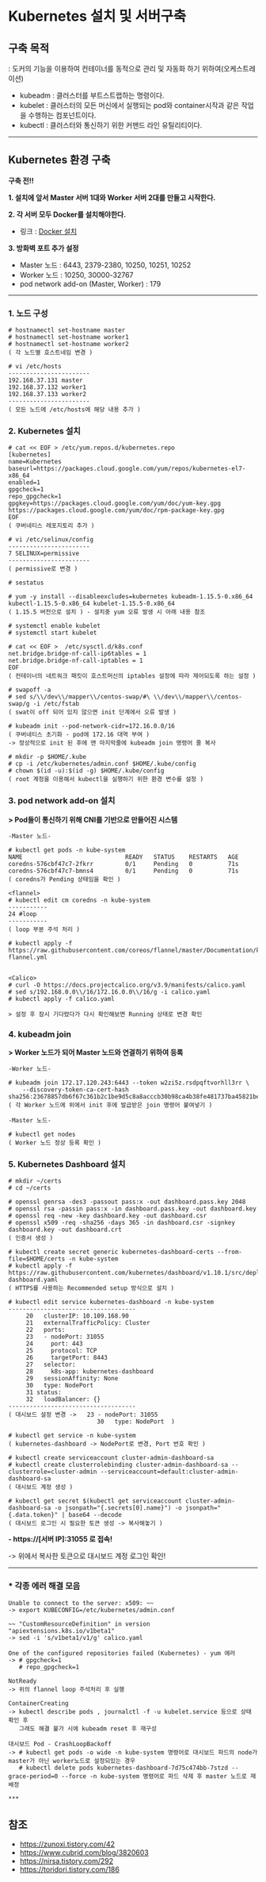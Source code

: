 # Kubernetes 설치 및 서버구축

## 구축 목적
: 도커의 기능을 이용하여 컨테이너를 동적으로 관리 및 자동화 하기 위하여(오케스트레이션)

* kubeadm : 클러스터를 부트스트랩하는 명령이다.
* kubelet : 클러스터의 모든 머신에서 실행되는 pod와 container시작과 같은 작업을 수행하는 컴포넌트이다.
* kubectl : 클러스터와 통신하기 위한 커맨드 라인 유틸리티이다.

***

## Kubernetes 환경 구축

**구축 전!!**

**1. 설치에 앞서 Master 서버 1대와 Worker 서버 2대를 만들고 시작한다.**

**2. 각 서버 모두 Docker를 설치해야한다.**
* 링크 : [Docker 설치][link]
  
  [link]:https://github.com/Dawon2/Docker/blob/main/Docker%20%EC%84%A4%EC%B9%98%20%EB%B0%8F%20%EC%BB%A8%ED%85%8C%EC%9D%B4%EB%84%88%20%EC%82%AC%EC%9A%A9%EB%B2%95.md

**3. 방화벽 포트 추가 설정**
- Master 노드 : 6443, 2379-2380, 10250, 10251, 10252
- Worker 노드 : 10250, 30000-32767
- pod network add-on (Master, Worker) : 179

***

### 1. 노드 구성
```
# hostnamectl set-hostname master
# hostnamectl set-hostname worker1
# hostnamectl set-hostname worker2
( 각 노드별 호스트네임 변경 )

# vi /etc/hosts
-----------------------
192.168.37.131 master
192.168.37.132 worker1
192.168.37.133 worker2
-----------------------
( 모든 노드에 /etc/hosts에 해당 내용 추가 )
```

### 2. Kubernetes 설치
```
# cat << EOF > /etc/yum.repos.d/kubernetes.repo
[kubernetes]
name=Kubernetes
baseurl=https://packages.cloud.google.com/yum/repos/kubernetes-el7-x86_64
enabled=1
gpgcheck=1
repo_gpgcheck=1
gpgkey=https://packages.cloud.google.com/yum/doc/yum-key.gpg https://packages.cloud.google.com/yum/doc/rpm-package-key.gpg
EOF
( 쿠버네티스 레포지토리 추가 )

# vi /etc/selinux/config
-----------------------
7 SELINUX=permissive
-----------------------
( permissive로 변경 )

# sestatus

# yum -y install --disableexcludes=kubernetes kubeadm-1.15.5-0.x86_64 kubectl-1.15.5-0.x86_64 kubelet-1.15.5-0.x86_64
( 1.15.5 버전으로 설치 ) - 설치중 yum 오류 발생 시 아래 내용 참조

# systemctl enable kubelet
# systemctl start kubelet

# cat << EOF >  /etc/sysctl.d/k8s.conf
net.bridge.bridge-nf-call-ip6tables = 1
net.bridge.bridge-nf-call-iptables = 1
EOF
( 컨테이너의 네트워크 패킷이 호스트머신의 iptables 설정에 따라 제어되도록 하는 설정 )

# swapoff -a
# sed s/\\/dev\\/mapper\\/centos-swap/#\ \\/dev\\/mapper\\/centos-swap/g -i /etc/fstab
( swat이 off 되어 있지 않으면 init 단계에서 오류 발생 )

# kubeadm init --pod-network-cidr=172.16.0.0/16
( 쿠버네티스 초기화 - pod에 172.16 대역 부여 )
-> 정상적으로 init 된 후에 맨 마지막줄에 kubeadm join 명령어 줄 복사

# mkdir -p $HOME/.kube
# cp -i /etc/kubernetes/admin.conf $HOME/.kube/config
# chown $(id -u):$(id -g) $HOME/.kube/config
( root 계정을 이용해서 kubectl을 실행하기 위한 환경 변수를 설정 )
```

### 3. pod network add-on 설치
**> Pod들이 통신하기 위해 CNI를 기반으로 만들어진 시스템**
```
-Master 노드-

# kubectl get pods -n kube-system
NAME                             READY   STATUS    RESTARTS   AGE
coredns-576cbf47c7-2fkrr         0/1     Pending   0          71s
coredns-576cbf47c7-bmns4         0/1     Pending   0          71s
( coredns가 Pending 상태임을 확인 )

<flannel>
# kubectl edit cm coredns -n kube-system
-----------
24 #loop
-----------
( loop 부분 주석 처리 )

# kubectl apply -f https://raw.githubusercontent.com/coreos/flannel/master/Documentation/kube-flannel.yml


<Calico>
# curl -O https://docs.projectcalico.org/v3.9/manifests/calico.yaml
# sed s/192.168.0.0\\/16/172.16.0.0\\/16/g -i calico.yaml
# kubectl apply -f calico.yaml

> 설정 후 잠시 기다렸다가 다시 확인해보면 Running 상태로 변경 확인
```
### 4. kubeadm join
**> Worker 노드가 되어 Master 노드와 연결하기 위하여 등록**
```
-Worker 노드-

# kubeadm join 172.17.120.243:6443 --token w2zi5z.rsdpqftvorhll3rr \
    --discovery-token-ca-cert-hash sha256:23678857db6f67c361b2c1be9d5c8a8acccb30b98ca4b38fe481737ba45821be
( 각 Worker 노드에 위에서 init 후에 발급받은 join 명령어 붙여넣기 )

-Master 노드-

# kubectl get nodes
( Worker 노드 정상 등록 확인 )
```

### 5. Kubernetes Dashboard 설치
```
# mkdir ~/certs
# cd ~/certs

# openssl genrsa -des3 -passout pass:x -out dashboard.pass.key 2048
# openssl rsa -passin pass:x -in dashboard.pass.key -out dashboard.key
# openssl req -new -key dashboard.key -out dashboard.csr
# openssl x509 -req -sha256 -days 365 -in dashboard.csr -signkey dashboard.key -out dashboard.crt
( 인증서 생성 )

# kubectl create secret generic kubernetes-dashboard-certs --from-file=$HOME/certs -n kube-system
# kubectl apply -f https://raw.githubusercontent.com/kubernetes/dashboard/v1.10.1/src/deploy/recommended/kubernetes-dashboard.yaml
( HTTPS를 사용하는 Recommended setup 방식으로 설치 )

# kubectl edit service kubernetes-dashboard -n kube-system
------------------------------------  
     20   clusterIP: 10.109.168.90
     21   externalTrafficPolicy: Cluster
     22   ports:
     23   - nodePort: 31055
     24     port: 443
     25     protocol: TCP
     26     targetPort: 8443
     27   selector:
     28     k8s-app: kubernetes-dashboard
     29   sessionAffinity: None
     30   type: NodePort
     31 status:
     32   loadBalancer: {}
------------------------------------  
( 대시보드 설정 변경 ->   23 - nodePort: 31055
                         30   type: NodePort  )

# kubectl get service -n kube-system
( kubernetes-dashboard -> NodePort로 변경, Port 번호 확인 )

# kubectl create serviceaccount cluster-admin-dashboard-sa
# kubectl create clusterrolebinding cluster-admin-dashboard-sa --clusterrole=cluster-admin --serviceaccount=default:cluster-admin-dashboard-sa
( 대시보드 계정 생성 )

# kubectl get secret $(kubectl get serviceaccount cluster-admin-dashboard-sa -o jsonpath="{.secrets[0].name}") -o jsonpath="{.data.token}" | base64 --decode
( 대시보드 로그인 시 필요한 토큰 생성 -> 복사해놓기 )
```

**- https://[서버 IP]:31055 로 접속!**

-> 위에서 복사한 토큰으로 대시보드 계정 로그인 확인!


***
### * 각종 에러 해결 모음
```
Unable to connect to the server: x509: ~~
-> export KUBECONFIG=/etc/kubernetes/admin.conf

~~ "CustomResourceDefinition" in version "apiextensions.k8s.io/v1beta1"
-> sed -i 's/v1beta1/v1/g' calico.yaml

One of the configured repositories failed (Kubernetes) - yum 에러
-> # gpgcheck=1
   # repo_gpgcheck=1

NotReady
-> 위의 flannel loop 주석처리 후 실행

ContainerCreating
-> kubectl describe pods , journalctl -f -u kubelet.service 등으로 상태 확인 후
   그래도 해결 불가 시에 kubeadm reset 후 재구성

대시보드 Pod - CrashLoopBackoff
-> # kubectl get pods -o wide -n kube-system 명령어로 대시보드 파드의 node가 master가 아닌 worker노드로 설정되있는 경우
   # kubectl delete pods kubernetes-dashboard-7d75c474bb-7stzd --grace-period=0 --force -n kube-system 명령어로 파드 삭제 후 master 노드로 재배정

***
```
## 참조
- https://zunoxi.tistory.com/42 
- https://www.cubrid.com/blog/3820603
- https://nirsa.tistory.com/292
- https://toridori.tistory.com/186